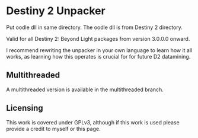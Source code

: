 # Destiny 2 Unpacker
Put oodle dll in same directory. The oodle dll is from Destiny 2 directory.

Valid for all Destiny 2: Beyond Light packages from version 3.0.0.0 onward.

I recommend rewriting the unpacker in your own language to learn how it all works, as learning how this operates is crucial for for future D2 datamining.

## Multithreaded

A multithreaded version is available in the multithreaded branch.

## Licensing

This work is covered under GPLv3, although if this work is used please provide a credit to myself or this page.
